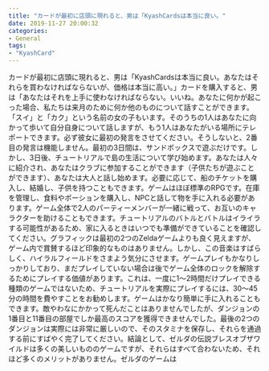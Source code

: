 ```yaml
---
title: "カードが最初に店頭に現れると、男は「KyashCardsは本当に良い。"
date: 2019-11-27 20:00:32
categories:
- General
tags:
- "KyashCard"
---
```


カードが最初に店頭に現れると、男は「KyashCardsは本当に良い。あなたはそれらを買わなければならないが、価格は本当に高い。」カードを購入すると、男は「あなたはそれを上手に使わなければならない。いいね。あなたに何かが起こった場合、私たちは来月のために何か他のものについて話すことができます。 「スイ」と「カク」という名前の女の子もいます。そのうちの1人はあなたに向かって歩いて自分自身について話しますが、もう1人はあなたがいる場所にテレポートできます。必ず彼女に最初の発言をさせてください。そうしないと、2番目の発言は機能しません。最初の3日間は、サンドボックスで遊ぶだけです。しかし、3日後、チュートリアルで島の生活について学び始めます。あなたは人々に紹介され、あなたはクラブに参加することができます（子供たちが遊ぶことができます）、あなたは大人と話し始めます。必要に応じて、船のチケットを購入し、結婚し、子供を持つこともできます。ゲームはほぼ標準のRPGです。在庫を管理し、食料やポーションを購入し、NPCと話して物を手に入れる必要があります。ゲーム全体で2人のパーティーメンバーが一緒に戦って、お互いのキャラクターを助けることもできます。チュートリアルのバトルとバトルはイライラする可能性があるため、家に入るときはいつでも準備ができていることを確認してください。グラフィックは最初の2つのZeldaゲームよりも良く見えますが、ゲーム内で賞賛するほど印象的なものはありません。しかし、この音楽はすばらしく、ハイラルフィールドをさまよう気分にさせます。ゲームプレイもかなりしっかりしており、まだプレイしていない場合は後でゲーム全体のロックを解除するためにプレイする価値があります。これは、一度に1〜2時間だけプレイできる種類のゲームではないため、チュートリアルを実際にプレイするには、30〜45分の時間を費やすことをお勧めします。ゲームはかなり簡単に手に入れることもできます。敵やわなにかかって死んだことはありませんでしたが、ダンジョンの1番目と11番目の部屋でしか最高のスコアを獲得できませんでした。最後の2つのダンジョンは実際には非常に厳しいので、そのスタミナを保存し、それらを通過する前にすばやく完了してください。結論として、ゼルダの伝説ブレスオブザワイルドは多くの美しいもののゲームですが、それらはすべて合わないため、それほど多くのメリットがありません。ゼルダのゲームは
